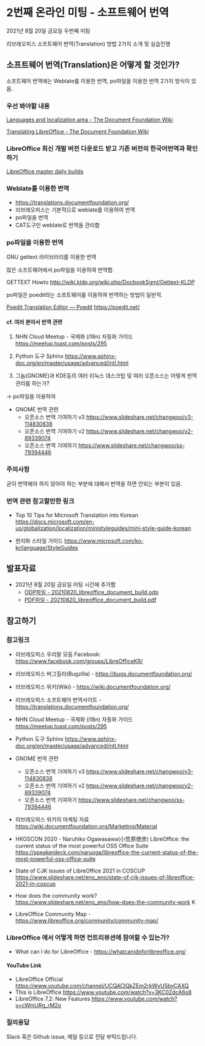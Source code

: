 # 2번째 온라인 미팅 - 소프트웨어 번역 
2021년 8월 20일 금요일 두번째 미팅

리브레오피스 소프트웨어 번역(Translation) 방법 2가지 소개 및 실습진행

## 소프트웨어 번역(Translation)은 어떻게 할 것인가?

소프트웨어 번역에는 Weblate를 이용한 번역, po파일을 이용한 번역 2가지 방식이 있음.

### 우선 봐야할 내용

[Languages and localization area - The Document Foundation Wiki](https://wiki.documentfoundation.org/Language)

[Translating LibreOffice - The Document Foundation Wiki](https://wiki.documentfoundation.org/Translating_LibreOffice)



### LibreOffice 최신 개발 버전 다운로드 받고 기존 버전의 한국어번역과 확인하기

[LibreOffice master daily builds](https://dev-builds.libreoffice.org/daily/master/current.html) 



### Weblate를 이용한 번역
 * https://translations.documentfoundation.org/  
 * 리브레오피스는 기본적으로 weblate를 이용하여 번역
 * po파일을 번역
 * CAT도구인 weblate로 번역을 관리함

### po파일을 이용한 번역 

GNU gettext 라이브러리를 이용한 번역

많은 소프트웨어에서 po파일을 이용하여 번역함.

GETTEXT Howto http://wiki.kldp.org/wiki.php/DocbookSgml/Gettext-KLDP

po파일은 poedit라는 소프트웨어를 이용하여 번역하는 방법이 일반적.

[Poedit Translation Editor — Poedit](https://poedit.net/) https://poedit.net/ 

#### cf. 여러 분야서 번역 관련

1) NHN Cloud Meetup - 국제화 (i18n) 자동화 가이드 https://meetup.toast.com/posts/295

2) Python 도구 Sphinx https://www.sphinx-doc.org/en/master/usage/advanced/intl.html

3) 그놈(GNOME)과 KDE등의 여러 리눅스 데스크탑 및 여러 오픈소스는 어떻게 번역 관리를 하는가?

-> po파일을 이용하여 

* GNOME 번역 관련
  * 오픈소스 번역 기여하기 v3 https://www.slideshare.net/changwoo/v3-114830838 
  * 오픈소스 번역 기여하기 v2 https://www.slideshare.net/changwoo/v2-89339074 
  * 오픈소스 번역 기여하기 https://www.slideshare.net/changwoo/ss-79394446 

### 주의사항 
굳이 번역해야 하지 않아야 하는 부분에 대해서 번역을 하면 안되는 부분이 있음.


### 번역 관련 참고할만한 링크

* Top 10 Tips for Microsoft Translation into Korean https://docs.microsoft.com/en-us/globalization/localization/ministyleguides/mini-style-guide-korean

* 현지화 스타일 가이드 https://www.microsoft.com/ko-kr/language/StyleGuides

## 발표자료

- 2021년 8월 20일 금요일 미팅 시간에 추가함
  * [ODP파일 - 20210820_libreoffice_document_build.odp](data/20210820_libreoffice_document_build.odp)
  * [PDF파일 - 20210820_libreoffice_document_build.pdf](data/20210820_libreoffice_document_build.pdf)
  
## 참고하기

### 참고링크

* 리브레오피스 우리말 모듬 Facebook: https://www.facebook.com/groups/LibreOfficeKR/ 
* 리브레오피스 버그질라(Bugzilla) - https://bugs.documentfoundation.org/ 
* 리브레오피스 위키(Wiki)  - https://wiki.documentfoundation.org/ 
* 리브레오피스 소프트웨어 번역사이트 - https://translations.documentfoundation.org/  

* NHN Cloud Meetup - 국제화 (i18n) 자동화 가이드 https://meetup.toast.com/posts/295
* Python 도구 Sphinx https://www.sphinx-doc.org/en/master/usage/advanced/intl.html
* GNOME 번역 관련
  * 오픈소스 번역 기여하기 v3 https://www.slideshare.net/changwoo/v3-114830838 
  * 오픈소스 번역 기여하기 v2 https://www.slideshare.net/changwoo/v2-89339074 
  * 오픈소스 번역 기여하기 https://www.slideshare.net/changwoo/ss-79394446 

* 리브레오피스 위키의 마케팅 자료 https://wiki.documentfoundation.org/Marketing/Material 

* HKOSCON 2020  - Naruhiko Ogawasawa(小笠原徳彦)
  LibreOffice: the current status of the most powerful OSS Office Suite
  https://speakerdeck.com/naruoga/libreoffice-the-current-status-of-the-most-powerful-oss-office-suite 
* State of CJK issues of LibreOffice 2021 in COSCUP https://www.slideshare.net/eno_eno/state-of-cjk-issues-of-libreoffice-2021-in-coscup
* How does the community work? https://www.slideshare.net/eno_eno/how-does-the-community-work K
* LibreOffice Community Map - https://www.libreoffice.org/community/community-map/

### LibreOffice 에서 어떻게 하면 컨트리뷰션에 참여할 수 있는가? 

* What can I do for LibreOffice - https://whatcanidoforlibreoffice.org/

#### YouTube Link

* LibreOffice Official https://www.youtube.com/channel/UCQAClQkZEm2rkWvU5bvCAXQ 
* This is LibreOffice https://www.youtube.com/watch?v=3KC0ZdcA6s8 
* LibreOffice 7.2: New Features  https://www.youtube.com/watch?v=cWmURg_rM2o

### 질의응답
 Slack 혹은 Github issue, 메일 등으로 전달 부탁드립니다.

